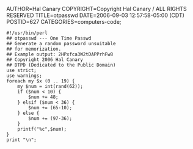 AUTHOR=Hal Canary
COPYRIGHT=Copyright Hal Canary / ALL RIGHTS RESERVED
TITLE=otpasswd
DATE=2006-09-03 12:57:58-05:00 (CDT)
POSTID=627
CATEGORIES=computers-code;

    #!/usr/bin/perl
    ## otpasswd --- One Time Passwd
    ## Generate a random password unsuitable
    ## for memorization.
    ## Example output: 2HPxfca3W2tDAPPrhFw8
    ## Copyright 2006 Hal Canary
    ## DTPD (Dedicated to the Public Domain)
    use strict;
    use warnings;
    foreach my $x (0 .. 19) {
    	my $num = int(rand(62));
    	if ($num < 10) {
    		$num += 48;
    	} elsif ($num < 36) {
    		$num += (65-10);
    	} else {
    		$num += (97-36);
    	}
    	printf("%c",$num);
    }
    print "\n";
